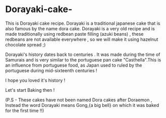 # Dorayaki-cake-

This is Dorayaki cake recipe.
Dorayaki is a traditional japanese cake that is also famous by the name dora cake.
Dorayaki is a very old recipe and is made traditionally using redbean paste filling (azuki beans) , these redbeans are not available everywhere , so we will make it using hazelnut chocolate spread ;)

Dorayaki's history dates back to centuries . It was made during the time of Samurais and is very similar to the portuguese pan cake "Casthella".This is an influence from portuguese food, as Japan used to ruled by the portuguese during mid-sixteenth centuries !

I hope you loved it's history !

Let's start Baking then !

(P.S - These cakes have not been named Dora cakes after Doraemon , Instead the word Dorayaki means Gong,{a big bell} on which it was baked for the first time !!)

